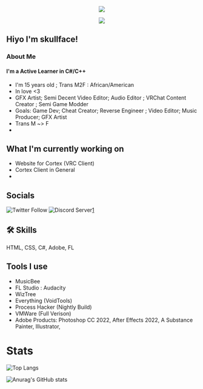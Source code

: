 
<p align="center">
  <img src="https://github.com/descripted/descripted/blob/master/assets/standard.gif?raw=true) alt="My Name!"/>
</p>
<p align="center">
  <img src="https://github.com/descripted/descripted/blob/master/assets/standard%20(1).gif?raw=true) alt="What I do"/>
</p>

## Hiyo I'm skullface!


###  About Me
#### I'm a Active Learner in C#/C++ 
* I'm 15 years old ; Trans M2F : African/American
* In love <3
* GFX Artist; Semi Decent Video Editor; Audio Editor ; VRChat Content Creator ; Semi Game Modder
* Goals: Game Dev; Cheat Creator; Reverse Engineer ; Video Editor; Music Producer; GFX Artist
* Trans M ~> F
* 
## What I'm currently working on
* Website for Cortex (VRC Client)
* Cortex Client in General
* 
## Socials
 [1]: discord.gg/winners
![Twitter Follow](https://img.shields.io/twitter/follow/skullface646?style=for-the-badge&logo=Twitter)
![Discord Server](https://img.shields.io/badge/My%20Discord%Server-%20discord.gg%2Fwinners-blueviolet?style=for-the-badge&logo=DIscord)[1]

## 🛠 Skills
HTML, CSS, C#, Adobe, FL
## Tools I use

* MusicBee
* FL Studio : Audacity
* WizTree
* Everything (VoidTools)
* Process Hacker (Nightly Build)
* VMWare (Full Verison)
* Adobe Products: Photoshop CC 2022,  After Effects 2022, A Substance Painter, Illustrator,

# Stats 

![Top Langs](https://github-readme-stats.vercel.app/api/top-langs/?username=descripted&layout=compact&show_icons=true&theme=dark)

![Anurag's GitHub stats](https://github-readme-stats.vercel.app/api?username=descripted&show_icons=true&theme=dark)
